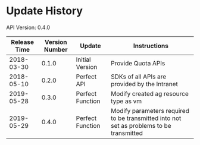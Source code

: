 # Update History #
API Version: 0.4.0

|Release Time|Version Number|Update|Instructions|
|---|---|---|---|
|2018-03-30|0.1.0|Initial Version|Provide Quota APIs|
|2018-05-10|0.2.0|Perfect API|SDKs of all APIs are provided by the Intranet|
|2019-05-28|0.3.0|Perfect Function|Modify created ag resource type as vm|
|2019-05-29|0.4.0|Perfect Function|Modify parameters required to be transmitted into not set as problems to be transmitted|